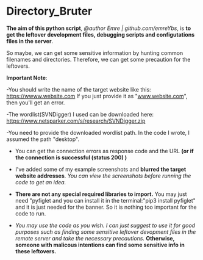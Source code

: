 # Directory_Bruter

**The aim of this python script**, _@author Emre | github.com/emreYbs_, is **to get the leftover development files, debugging scripts and configutations files in the server**.

So maybe, we can get some sensitive information by hunting common filenames and directories. 
Therefore, we can get some precaution for the leftovers.

**Important Note**:

-You should write the name of the target website like this: https://wwww.website.com  If you just provide it as "www.website.com", then you'll get an error.

-The wordlist(SVNDigger) I used can be downloaded here: https://www.netsparker.com/s/research/SVNDigger.zip

-You need to provide the downloaded wordlist path. In the code I wrote, I assumed the path "desktop".

- You can get the connection errors as response code and the URL **(or if the connection is successful (status 200) )** 

- I've added some of my example screenshots and **blurred the target website addresses**. *You can view the screenshots before running the code to get an idea.*

- **There are not any special required libraries to import.** You may just need "pyfiglet and you can install it in the terminal:"pip3 install pyfiglet" and it is just needed for the banner. So it is nothing too important for the code to run.

- _You may use the code as you wish. I can just suggest to use it for good purposes such as finding some sensitive leftover devopment files in the remote server and take the necessary precautions._ **Otherwise, someone with malicous intentions can find some sensitive info in these leftovers.**
